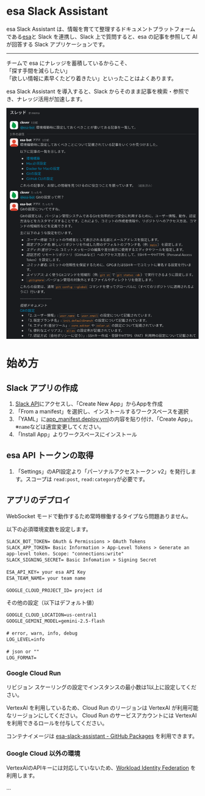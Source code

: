# esa Slack Assistant

esa Slack Assistant は、情報を育てて整理するドキュメントプラットフォームである[esa](https://esa.io/)と Slack を連携し、Slack 上で質問すると、esa の記事を参照して AI が回答する Slack アプリケーションです。

---

チームで esa にナレッジを蓄積しているからこそ、  
「探す手間を減らしたい」  
「欲しい情報に素早くたどり着きたい」といったことはよくあります。  


esa Slack Assistant を導入すると、Slack からそのまま記事を検索・参照でき、ナレッジ活用が加速します。

![readme-sample1.png](docs/asset/readme-sample1.png)


# 始め方

## Slack アプリの作成
1. [Slack API](https://api.slack.com/apps)にアクセスし、「Create New App」からAppを作成
2. 「From a manifest」を選択し、インストールするワークスペースを選択
3. 「YAML」に[app_manifest.deploy.yml](app_manifest.deploy.yml)の内容を貼り付け、「Create App」。※`name`などは適宜変更してください。
4. 「Install App」よりワークスペースにインストール


## esa API トークンの取得
1. 「Settings」のAPI設定より「パーソナルアクセストークン v2」を発行します。スコープは `read:post`, `read:category`が必要です。


## アプリのデプロイ
WebSocket モードで動作するため常時稼働するタイプなら問題ありません。

以下の必須環境変数を設定します。
```
SLACK_BOT_TOKEN= OAuth & Permissions > OAuth Tokens
SLACK_APP_TOKEN= Basic Information > App-Level Tokens > Generate an app-level token. Scope: "connections:write"
SLACK_SIGNING_SECRET= Basic Infomation > Signing Secret

ESA_API_KEY= your esa API Key
ESA_TEAM_NAME= your team name

GOOGLE_CLOUD_PROJECT_ID= project id
```

その他の設定（以下はデフォルト値）
```
GOOGLE_CLOUD_LOCATION=us-central1
GOOGLE_GEMINI_MODEL=gemini-2.5-flash

# error, warn, info, debug
LOG_LEVEL=info

# json or ""
LOG_FORMAT=
```

### Google Cloud Run
リビジョン スケーリングの設定でインスタンスの最小数は1以上に設定してください。

VertexAI を利用しているため、Cloud Run のリージョンは VertexAI が利用可能なリージョンにしてください。
Cloud Run のサービスアカウントには VertexAI を利用できるロールを付与してください。

コンテナイメージは [esa-slack-assistant - GitHub Packages](https://github.com/clover0/esa-slack-assistant/pkgs/container/esa-slack-assistant) を利用できます。


### Google Cloud 以外の環境
VertexAIのAPIキーには対応していないため、[Workload Identity Federation](https://cloud.google.com/iam/docs/workload-identity-federation?hl=ja) を利用します。

...
